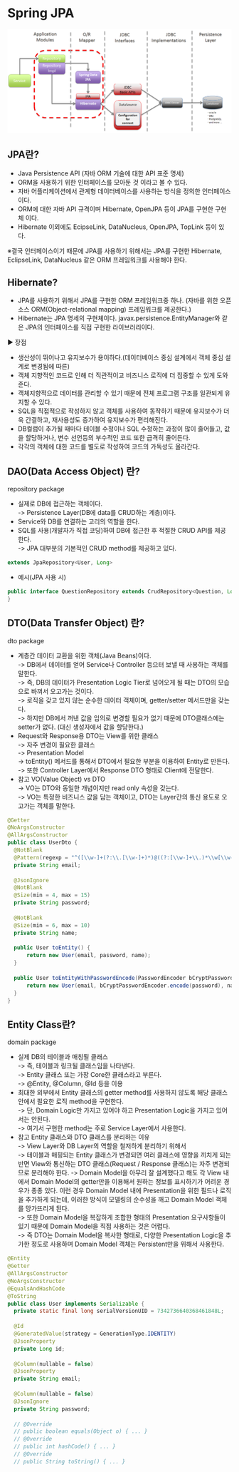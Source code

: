 # Spring JPA

![spring_jpa_architecture](./spring-jpa-architecture.png)
## JPA란?
 * Java Persistence API (자바 ORM 기술에 대한 API 표준 명세)
 * ORM을 사용하기 위한 인터페이스를 모아둔 것 이라고 볼 수 있다.
 * 자바 어플리케이션에서 관계형 데이터베이스를 사용하는 방식을 정의한 인터페이스이다.
 * ORM에 대한 자바 API 규격이며 Hibernate, OpenJPA 등이 JPA를 구현한 구현체 이다.
 * Hibernate 이외에도 EcipseLink, DataNucleus, OpenJPA, TopLink 등이 있다.
 
※결국 인터페이스이기 때문에 JPA를 사용하기 위해서는 JPA를 구현한 Hibernate, EclipseLink, DataNucleus 같은 ORM 프레임워크를 사용해야 한다.

## Hibernate?
 * JPA를 사용하기 위해서 JPA를 구현한 ORM 프레임워크중 하나.
   (자바를 위한 오픈소스 ORM(Object-relational mapping) 프레임워크를 제공한다.)
 * Hibernate는 JPA 명세의 구현체이다. javax.persistence.EntityManager와 같은 JPA의 인터페이스를 직접 구현한 라이브러리이다.

▶ 장점
 - 생산성이 뛰어나고 유지보수가 용이하다.(데이터베이스 중심 설계에서 객체 중심 설계로 변경됨에 따른)
 - 객체 지향적인 코드로 인해 더 직관적이고 비즈니스 로직에 더 집중할 수 있게 도와준다.
 - 객체지향적으로 데이터를 관리할 수 있기 때문에 전체 프로그램 구조를 일관되게 유지할 수 있다.
 - SQL을 직접적으로 작성하지 않고 객체를 사용하여 동작하기 때문에 유지보수가 더욱 간결하고, 재사용성도 증가하여 유지보수가 편리해진다.
 - DB컬럼이 추가될 때마다 테이블 수정이나 SQL 수정하는 과정이 많이 줄어들고, 값을 할당하거나, 변수 선언등의 부수적인 코드 또한 급격히 줄어든다.
 - 각각의 객체에 대한 코드를 별도로 작성하여 코드의 가독성도 올라간다.

## DAO(Data Access Object) 란?
repository package

* 실제로 DB에 접근하는 객체이다.  
  -> Persistence Layer(DB에 data를 CRUD하는 계층)이다.  
* Service와 DB를 연결하는 고리의 역할을 한다.  
* SQL를 사용(개발자가 직접 코딩)하여 DB에 접근한 후 적절한 CRUD API를 제공한다.  
  -> JPA 대부분의 기본적인 CRUD method를 제공하고 있다.  
```java
extends JpaRepository<User, Long>
```

* 예시(JPA 사용 시)  
```java
public interface QuestionRepository extends CrudRepository<Question, Long> { 
}
```

## DTO(Data Transfer Object) 란?
dto package

* 계층간 데이터 교환을 위한 객체(Java Beans)이다.  
  -> DB에서 데이터를 얻어 Service나 Controller 등으터 보낼 때 사용하는 객체를 말한다.  
  -> 즉, DB의 데이터가 Presentation Logic Tier로 넘어오게 될 때는 DTO의 모습으로 바껴서 오고가는 것이다.  
  -> 로직을 갖고 있지 않는 순수한 데이터 객체이며, getter/setter 메서드만을 갖는다.  
  -> 하지만 DB에서 꺼낸 값을 임의로 변경할 필요가 없기 때문에 DTO클래스에는 setter가 없다. (대신 생성자에서 값을 할당한다.)  
* Request와 Response용 DTO는 View를 위한 클래스  
  -> 자주 변경이 필요한 클래스  
  -> Presentation Model  
  -> toEntity() 메서드를 통해서 DTO에서 필요한 부분을 이용하여 Entity로 만든다.  
  -> 또한 Controller Layer에서 Response DTO 형태로 Client에 전달한다.  
* 참고 VO(Value Object) vs DTO  
  -> VO는 DTO와 동일한 개념이지만 read only 속성을 갖는다.  
  -> VO는 특정한 비즈니스 값을 담는 객체이고, DTO는 Layer간의 통신 용도로 오고가는 객체를 말한다.  
```java
@Getter
@NoArgsConstructor
@AllArgsConstructor
public class UserDto {
  @NotBlank
  @Pattern(regexp = "^([\\w-]+(?:\\.[\\w-]+)*)@((?:[\\w-]+\\.)*\\w[\\w-]{0,66})\\.([a-z]{2,6}(?:\\.[a-z]{2})?)$")
  private String email;

  @JsonIgnore
  @NotBlank
  @Size(min = 4, max = 15)
  private String password;

  @NotBlank
  @Size(min = 6, max = 10)
  private String name;

  public User toEntity() {
      return new User(email, password, name);
  }

  public User toEntityWithPasswordEncode(PasswordEncoder bCryptPasswordEncoder) {
      return new User(email, bCryptPasswordEncoder.encode(password), name);
  }
}
```

## Entity Class란?
domain package

* 실제 DB의 테이블과 매칭될 클래스  
  -> 즉, 테이블과 링크될 클래스임을 나타낸다.  
  -> Entity 클래스 또는 가장 Core한 클래스라고 부른다.  
  -> @Entity, @Column, @Id 등을 이용  
* 최대한 외부에서 Entity 클래스의 getter method를 사용하지 않도록 해당 클래스 안에서 필요한 로직 method을 구현한다.  
  -> 단, Domain Logic만 가지고 있어야 하고 Presentation Logic을 가지고 있어서는 안된다.  
  -> 여기서 구현한 method는 주로 Service Layer에서 사용한다.  
* 참고 Entity 클래스와 DTO 클래스를 분리하는 이유  
  -> View Layer와 DB Layer의 역할을 철저하게 분리하기 위해서    
  -> 테이블과 매핑되는 Entity 클래스가 변경되면 여러 클래스에 영향을 끼치게 되는 반면 View와 통신하는 DTO 클래스(Request / Response 클래스)는 자주 변경되므로 분리해야 한다.
  -> Domain Model을 아무리 잘 설계했다고 해도 각 View 내에서 Domain Model의 getter만을 이용해서 원하는 정보를 표시하기가 어려운 경우가 종종 있다. 이런 경우 Domain Model 내에 Presentation을 위한 필드나 로직을 추가하게 되는데, 이러한 방식이 모델링의 순수성을 깨고 Domain Model 객체를 망가뜨리게 된다.  
  -> 또한 Domain Model을 복잡하게 조합한 형태의 Presentation 요구사항들이 있기 때문에 Domain Model을 직접 사용하는 것은 어렵다.  
  -> 즉 DTO는 Domain Model을 복사한 형태로, 다양한 Presentation Logic을 추가한 정도로 사용하며 Domain Model 객체는 Persistent만을 위해서 사용한다.  
```java
@Entity
@Getter
@AllArgsConstructor
@NoArgsConstructor
@EqualsAndHashCode
@ToString
public class User implements Serializable {
  private static final long serialVersionUID = 7342736640368461848L;

  @Id
  @GeneratedValue(strategy = GenerationType.IDENTITY)
  @JsonProperty
  private Long id;

  @Column(nullable = false)
  @JsonProperty
  private String email;

  @Column(nullable = false)
  @JsonIgnore
  private String password;

  // @Override 
  // public boolean equals(Object o) { ... }
  // @Override
  // public int hashCode() { ... }
  // @Override
  // public String toString() { ... }
```
